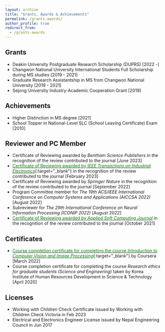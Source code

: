 ```yaml
---
layout: archive
title: "Grants, Awards & Achievements"
permalink: /grants-awards/
author_profile: true
redirect_from:
  - /grants-awards
---
```

## Grants
* Deakin University Postgraduate Research Scholarship (DUPRS) [2022 -]
* Changwon National University International Students Full Scholarship during MS studies [2019 - 2021]
* Graduate Research Assistantship in MS from Changwon National University [2019 - 2021]
* Sejong University Industry-Academic Cooperation Grant [2019]

## Achievements
* Higher Distinction in MS degree [2021]
* School Topper in National-Level SLC (School Leaving Certificate) Exam [2010]

## Reviewer and PC Member

* Certificate of Reviewing awarded by _Bentham Science Publishers_ in the recognition of the review contributed to the journal [June 2023] 
* [<span style="color:green">Certificate of Reviewing awarded by _IEEE Transactions on Industrial Electronics_</span>](https://www.linkedin.com/posts/dhiraj-neupane-6b3089113_ieee-reviewer-activity-7026848069040160768-Ltda?utm_source=share&utm_medium=member_desktop){:target="_blank"} in the recognition of the review contributed to the journal [February 2023]
* Certificate of Reviewing awarded by _Springer Nature_ in the recognition of the review contributed to the journal [September 2022]
* Program Committee member for _The 19th ACS/IEEE International Conference on Computer Systems and Applications (AICCSA 2022)_ [August 2022]
* Subreviewer for _The 29th International Conference on Neural Information Processing (ICONIP 2022)_ [August 2022]
* [<span style="color:green">Certificate of Reviewing awarded by _Applied Soft Computing Journal_</span>](https://www.linkedin.com/posts/dhiraj-neupane-6b3089113_reviewer-moretocome-activity-6893943586119933952-xgCN?utm_source=share&utm_medium=member_desktop) in the recognition of the review contributed to the journal [October 2021]

Certificates
----------------
* [<span style="color:green">Course completion certificate for completing the course _Introduction to Computer Vision and Image Processing_</span>](https://www.linkedin.com/posts/dhiraj-neupane-6b3089113_completion-certificate-for-introduction-to-activity-6905100833835380736-Kd_U?utm_source=share&utm_medium=member_desktop){:target="_blank"} by Coursera [March 2022]
* Course completion certificate for completing the course _Research ethics for graduate students (Science and Engineering)_ taken by Korea Institute of Human Resources Development in Science & Technology [April 2020]

Licenses
-----------
* Working with Children Check Certificate issued by Working with Children Check Victoria in Feb 2023
* Electrical and Electronics Engineer License issued by Nepal Engineering Council in Jun 2017
